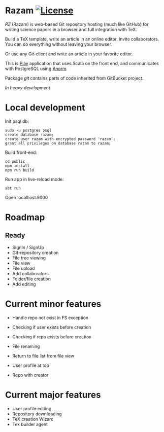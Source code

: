 Razam [![License](https://img.shields.io/badge/License-Apache%202.0-blue.svg)](https://github.com/razam/razam/blob/master/LICENSE)
=====

*RZ* (Razam) is web-based Git repository hosting (much like GitHub) for writing science papers in a browser and full integration with TeX.

Build a TeX template, write an article in an online editor, invite collaborators. You can do everything without leaving your browser.

Or use any Git-client and write an article in your favorite editor.

This is [Play](https://playframework.com/documentation/latest/Home) application that uses Scala on the front end, and communicates with PostgreSQL using [Anorm](https://playframework.github.io/anorm/).

Package *git* contains parts of code inherited from GitBucket project.

*In heavy development*

# Local development

Init psql db:

```
sudo -u postgres psql
create database razam;
create user razam with encrypted password 'razam';
grant all privileges on database razam to razam;
```

Build front-end:

```
cd public
npm install
npm run build
```

Run app in live-reload mode:

```
sbt run
```

Open localhost:9000

# Roadmap

## Ready

* SignIn / SignUp
* Git-repository creation
* File tree viewing
* File view
* File upload
* Add collaborators
* Folder/file creation
* Add editing

# Current minor features

* Handle repo not exist in FS exception
* Checking if user exists before creation
* Checking if repo exists before creation

* File renaming
* Return to file list from file view
* User profile at top
* Repo with creator

# Current major features

* User profile editing
* Repository downloading
* TeX creation Wizard
* Tex builder agent
